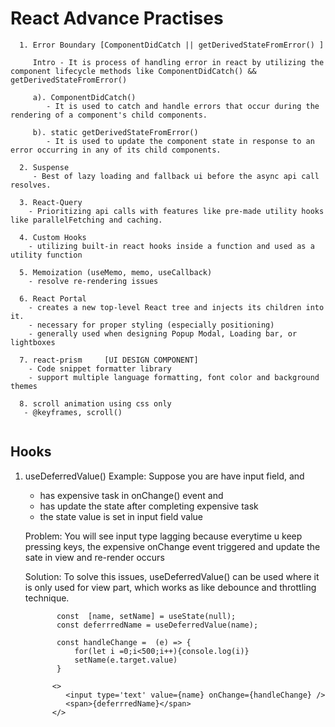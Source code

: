 # React Advance Practises
```
  1. Error Boundary [ComponentDidCatch || getDerivedStateFromError() ]

     Intro - It is process of handling error in react by utilizing the component lifecycle methods like ComponentDidCatch() && getDerivedStateFromError()

     a). ComponentDidCatch()
        - It is used to catch and handle errors that occur during the rendering of a component's child components.

     b). static getDerivedStateFromError()
        - It is used to update the component state in response to an error occurring in any of its child components.

  2. Suspense
     - Best of lazy loading and fallback ui before the async api call resolves.

  3. React-Query
    - Prioritizing api calls with features like pre-made utility hooks like parallelFetching and caching.

  4. Custom Hooks
    - utilizing built-in react hooks inside a function and used as a utility function

  5. Memoization (useMemo, memo, useCallback)
    - resolve re-rendering issues

  6. React Portal
    - creates a new top-level React tree and injects its children into it.
    - necessary for proper styling (especially positioning)
    - generally used when designing Popup Modal, Loading bar, or lightboxes

  7. react-prism     [UI DESIGN COMPONENT]
    - Code snippet formatter library
    - support multiple language formatting, font color and background themes

  8. scroll animation using css only
   - @keyframes, scroll()
  
```

## Hooks
  1. useDeferredValue()
    Example: Suppose you are have input field, and
      - has expensive task in onChange() event and
      - has update the state after completing expensive task
      - the state value is set in input field value
     
     Problem: You will see input type lagging because everytime u keep pressing keys, the expensive onChange event triggered and update the sate in view and re-render occurs
     
     Solution: To solve this issues, useDeferredValue() can be used where it is only used for view part, which works as like debounce and throttling technique.

     ```
            const  [name, setName] = useState(null);
            const deferrredName = useDeferredValue(name);
  
            const handleChange =  (e) => {
                for(let i =0;i<500;i++){console.log(i)}
                setName(e.target.value)
            }
  
           <>
              <input type='text' value={name} onChange={handleChange} />
              <span>{deferrredName}</span>
           </>
     ```
